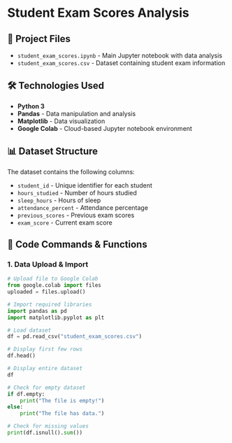 # Student Exam Scores Analysis

## 📁 Project Files
- `student_exam_scores.ipynb` - Main Jupyter notebook with data analysis
- `student_exam_scores.csv` - Dataset containing student exam information

## 🛠️ Technologies Used
- **Python 3**
- **Pandas** - Data manipulation and analysis
- **Matplotlib** - Data visualization
- **Google Colab** - Cloud-based Jupyter notebook environment

## 📊 Dataset Structure
The dataset contains the following columns:
- `student_id` - Unique identifier for each student
- `hours_studied` - Number of hours studied
- `sleep_hours` - Hours of sleep
- `attendance_percent` - Attendance percentage
- `previous_scores` - Previous exam scores
- `exam_score` - Current exam score

## 🔧 Code Commands & Functions

### 1. Data Upload & Import
```python
# Upload file to Google Colab
from google.colab import files
uploaded = files.upload()

# Import required libraries
import pandas as pd
import matplotlib.pyplot as plt

# Load dataset
df = pd.read_csv("student_exam_scores.csv")

# Display first few rows
df.head()

# Display entire dataset
df

# Check for empty dataset
if df.empty:
    print("The file is empty!")
else:
    print("The file has data.")

# Check for missing values
print(df.isnull().sum())


